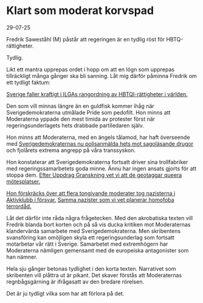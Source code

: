# Klart som moderat korvspad
29-07-25

Fredrik Saweståhl (M) påstår att regeringen är en tydlig röst för HBTQ-rättigheter.

Tydlig.

Likt ett mantra upprepas ordet i hopp om att en lögn som upprepas tillräckligt många gånger ska bli sanning. Låt mig därför påminna Fredrik om ett tydligt faktum:

[Sverige faller kraftigt i ILGAs rangordning av HBTQI-rättigheter i världen.](https://www.rfsl.se/aktuellt/sverige-nu-samst-i-norden-pa-hbtqi-fragor/)

Den som vill minnas längre än en guldfisk kommer ihåg när Sverigedemokraterna utmålade Pride som pedofilt. Hon minns att Moderaterna yppade den mest timida av protester först när regeringsunderlagets hets drabbade partiledaren själv.

Hon minns att Moderaterna, med en ängels tålamod, har haft överseende med [Sverigedemokraternas nu polisanmälda hets mot sagoläsande drugor](https://www.etc.se/inrikes/efter-hatattackerna-mot-sagostunderna-med-dragqueens-5-sd-politiker-polisanmaelda) och fjolårets extrema angrepp på våra transsyskon.

Hon konstaterar att Sverigedemokraterna fortsatt driver sina trollfabriker med regeringssamarbetets goda minne. Ännu har ingen ansats gjorts för att stoppa dem. [Efter Uppdrag Granskning vet vi att de geotaggar queera mötesplatser.](https://www.flamman.se/barbro-westerholm-skulle-fnysa-at-dagens-liberaler/)

[Hon förskräcks över att flera tongivande moderater tog nazisterna i Aktivklubb i försvar.](https://www.vf.se/2025/07/04/i-desperationen-att-skydda-en-krisande-partikamrat-har-moderaterna-sparat-ur-fullstandigt-och-fort-0b9be/) [Samma nazister som vi vet planerar homofoba terrordåd.](https://expo.se/fordjupning/bevapnade-tonaringar-planerar-nazistiska-valdsdad/)

Låt det därför inte råda några frågetecken. Med den akrobatiska texten vill Fredrik blanda bort korten och på så vis ducka kritiken mot Moderaternas klandervärda samarbete med Sverigedemokraterna. Men skribentens svansföring kan omöjligen skyla ett regeringsunderlag som fortsatt motarbetar vår rätt i Sverige. Samarbetet med extremhögern har Moderaterna nämligen gemensamt med de europeiska antagonister som han nämner.

Hela sju gånger betonas tydlighet i den korta texten. Narrativet som skribenten vill plåttra ut är pikant. Det skaver förstås att Moderaternas regnbågsgärning är ifrågasatt av den bredare rörelsen.

Det är ju tydligt vilka som har att förlora på det.
